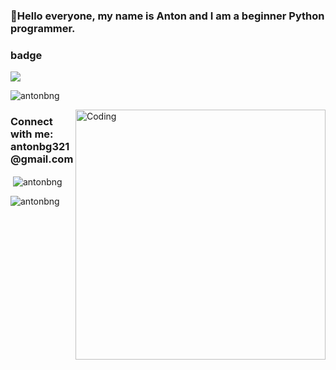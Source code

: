 ### 👋Hello everyone, my name is Anton and I am a beginner Python programmer.

### badge
<img src="https://img.shields.io/badge/Python-blue?style=for-the-badge&logo=python&logoColor=yellow" />



<p align="left"> <img src="https://komarev.com/ghpvc/?username=antonbng&label=Profile%20views&color=0e75b6&style=flat" alt="antonbng" /> </p>
<img align="right" alt="Coding" width="400" src="https://cdn.dribbble.com/users/1162077/screenshots/3848914/programmer.gif">
<h3 align="left">Connect with me: antonbg321@gmail.com</h3>
<p align="left">
</p>



<p>&nbsp;<img align="center" src="https://github-readme-stats.vercel.app/api?username=antonbng&show_icons=true&locale=en" alt="antonbng" /></p>

<p><img align="center" src="https://github-readme-streak-stats.herokuapp.com/?user=antonbng&" alt="antonbng" /></p>

<!--
**AntonBng/antonbng** is a ✨ _special_ ✨ repository because its `README.md` (this file) appears on your GitHub profile.

Here are some ideas to get you started:

- 🌱 I’m currently learning Python 
- 📫 How to reach me: antonbg321@gmail.com
